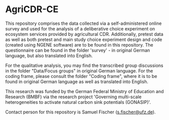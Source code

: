 # AgriCDR-CE

This repository comprises the data collected via a self-administered online survey and used for the analysis of a deliberative choice experiment on ecosystem services provided by agricultural CDR. Additionally, pretest data as well as both pretest and main study choice experiment design and code (created using NGENE software) are to be found in this repository. The questionnaire can be found in the folder 'survey' - in original German language, but also translated into English. 

For the qualitative analysis, you may find the transcribed group discussions in the folder "Data/Focus groups" in original German language. For the coding frame, please consult the folder "Coding frame", where it is to be found in original German language as well as translated into English.

This research was funded by the German Federal Ministry of Education and Research (BMBF) via the research project 'Governing multi-scale heterogeneities to activate natural carbon sink potentials (GONASIP)'.

Contact person for this repository is Samuel Fischer (s.fischer@ufz.de).
